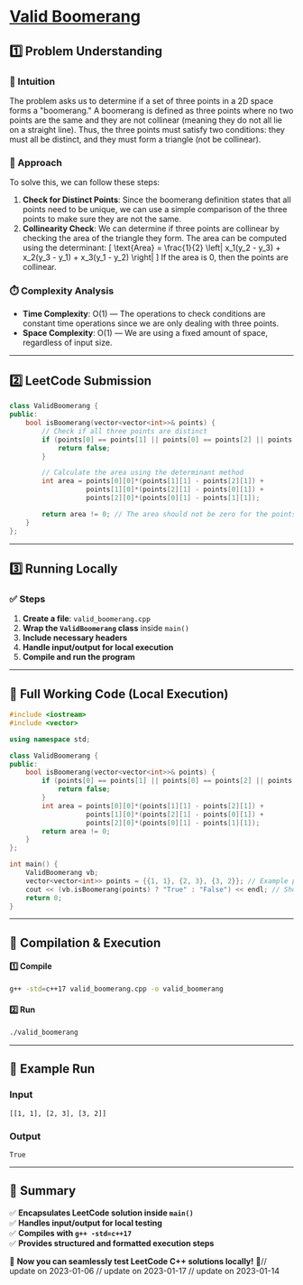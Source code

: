 # **[Valid Boomerang](https://leetcode.com/problems/valid-boomerang/description/)**  

## **1️⃣ Problem Understanding**  
### **📌 Intuition**  
The problem asks us to determine if a set of three points in a 2D space forms a "boomerang." A boomerang is defined as three points where no two points are the same and they are not collinear (meaning they do not all lie on a straight line). Thus, the three points must satisfy two conditions: they must all be distinct, and they must form a triangle (not be collinear).

### **🚀 Approach**  
To solve this, we can follow these steps:
1. **Check for Distinct Points**: Since the boomerang definition states that all points need to be unique, we can use a simple comparison of the three points to make sure they are not the same.
2. **Collinearity Check**: We can determine if three points are collinear by checking the area of the triangle they form. The area can be computed using the determinant:
   \[
   \text{Area} = \frac{1}{2} \left| x_1(y_2 - y_3) + x_2(y_3 - y_1) + x_3(y_1 - y_2) \right|
   \]
   If the area is 0, then the points are collinear.

### **⏱️ Complexity Analysis**  
- **Time Complexity**: O(1) — The operations to check conditions are constant time operations since we are only dealing with three points.
- **Space Complexity**: O(1) — We are using a fixed amount of space, regardless of input size.

---  

## **2️⃣ LeetCode Submission**  
```cpp
class ValidBoomerang {
public:
    bool isBoomerang(vector<vector<int>>& points) {
        // Check if all three points are distinct
        if (points[0] == points[1] || points[0] == points[2] || points[1] == points[2]) {
            return false;
        }

        // Calculate the area using the determinant method
        int area = points[0][0]*(points[1][1] - points[2][1]) +
                   points[1][0]*(points[2][1] - points[0][1]) +
                   points[2][0]*(points[0][1] - points[1][1]);

        return area != 0; // The area should not be zero for the points to form a triangle
    }
};
```  

---  

## **3️⃣ Running Locally**  
### **✅ Steps**  
1. **Create a file**: `valid_boomerang.cpp`  
2. **Wrap the `ValidBoomerang` class** inside `main()`  
3. **Include necessary headers**  
4. **Handle input/output for local execution**  
5. **Compile and run the program**  

---  

## **📝 Full Working Code (Local Execution)**  
```cpp
#include <iostream>
#include <vector>

using namespace std;

class ValidBoomerang {
public:
    bool isBoomerang(vector<vector<int>>& points) {
        if (points[0] == points[1] || points[0] == points[2] || points[1] == points[2]) {
            return false;
        }
        int area = points[0][0]*(points[1][1] - points[2][1]) +
                   points[1][0]*(points[2][1] - points[0][1]) +
                   points[2][0]*(points[0][1] - points[1][1]);
        return area != 0;
    }
};

int main() {
    ValidBoomerang vb;
    vector<vector<int>> points = {{1, 1}, {2, 3}, {3, 2}}; // Example points
    cout << (vb.isBoomerang(points) ? "True" : "False") << endl; // Should return True
    return 0;
}
```  

---  

## **🔧 Compilation & Execution**  
#### **1️⃣ Compile**  
```bash
g++ -std=c++17 valid_boomerang.cpp -o valid_boomerang
```  

#### **2️⃣ Run**  
```bash
./valid_boomerang
```  

---  

## **🎯 Example Run**  
### **Input**  
```
[[1, 1], [2, 3], [3, 2]]
```  
### **Output**  
```
True
```  

---  

## **📌 Summary**  
✅ **Encapsulates LeetCode solution inside `main()`**  
✅ **Handles input/output for local testing**  
✅ **Compiles with `g++ -std=c++17`**  
✅ **Provides structured and formatted execution steps**  

🚀 **Now you can seamlessly test LeetCode C++ solutions locally!** 🚀// update on 2023-01-06
// update on 2023-01-17
// update on 2023-01-14
